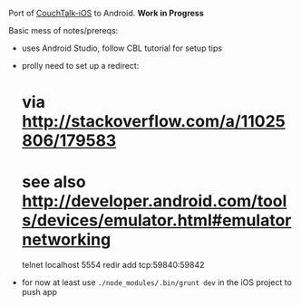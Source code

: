 Port of [CouchTalk-iOS](https://github.com/natevw/CouchTalk-iOS) to Android. **Work in Progress**

Basic mess of notes/prereqs:

- uses Android Studio, follow CBL tutorial for setup tips

- prolly need to set up a redirect:

    # via http://stackoverflow.com/a/11025806/179583
    # see also <http://developer.android.com/tools/devices/emulator.html#emulatornetworking>
    telnet localhost 5554
    redir add tcp:59840:59842

- for now at least use `./node_modules/.bin/grunt dev` in the iOS project to push app